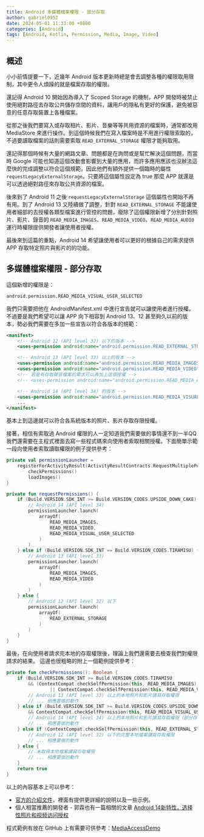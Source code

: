 ```yaml
---
title: Android 多媒體檔案權限 - 部分存取
author: gabriel0952
date: 2024-05-01 11:33:00 +0800
categories: [Android]
tags: [Android, Kotlin, Permission, Media, Image, Video]
---
```


## 概述
小小前情提要一下，近幾年 Android 版本更新時總是會去調整各種的權限取用限制，其中更令人煩躁的就是檔案存取的權限。

還記得 Android 10 開始因為導入了 Scoped Storage 的機制，APP 開發時被禁止使用絕對路徑去存取公共儲存空間的資料，讓用戶的隱私有更好的保護，避免被惡意的任意存取裝置上各種檔案。

從那之後我們要寫入或存取相片、影片、音樂等等共用資源的檔案時，通常都改用 MediaStore 來進行操作。到這個時候我們在寫入檔案時是不用進行權限索取的，不過要讀取檔案的話則需要索取 `READ_EXTERNAL_STORAGE` 權限才能夠取用。

還記得那個時候有大量的網路文章、問題都是在詢問或是幫忙解決這個問題，而當時 Google 可能也知道這個改動會影響到大量的應用，而許多應用應該也沒辦法這麼快的完成調整以符合這個規範，因此他們有額外提供一個臨時的屬性 `requestLegacyExternalStorage`。只要將這個屬性設定為 true 那麼 APP 就還是可以透過絕對路徑來存取公共資源的檔案。

後來到了 Android 11 之後 `requestLegacyExternalStorage` 這個屬性也開始不再有用。到了 Android 13 又陸續做了調整，針對 `READ_EXTERNAL_STORAGE` 不能讓使用者細部的去授權各類型檔案進行管控的問題，廢除了這個權限新增了分別針對照片、影片、錄音的 `READ_MEDIA_IMAGES`、`READ_MEDIA_VIDEO`、`READ_MEDIA_AUDIO` 運行時權限提供開發者讓使用者授權。

最後來到這篇的重點，Android 14 希望讓使用者可以更好的根據自己的需求提供 APP 存取特定照片與影片的的功能。

## 多媒體檔案權限 - 部分存取
這個新增的權限是：
``` xml
android.permission.READ_MEDIA_VISUAL_USER_SELECTED
```

我們只需要把他在 AndroidManifest.xml 中進行宣告就可以讓使用者進行授權。
不過要是我們希望可以讓 APP 向下相容到 Android 13、12 甚至夠久以前的版本，勢必我們需要在多加一些宣告以符合各版本的規範：

``` xml
<manifest>
    <!-- Android 12 (API level 32) 以下的版本 -->
    <uses-permission android:name="android.permission.READ_EXTERNAL_STORAGE" android:maxSdkVersion="32" />

    <!-- Android 13 (API level 33) 以上的版本 -->
    <uses-permission android:name="android.permission.READ_MEDIA_IMAGES" />
    <uses-permission android:name="android.permission.READ_MEDIA_VIDEO" />
    <!-- 若是有存取聲音檔案的需求可以再加上這個授權 -->
    <!-- <uses-permission android:name="android.permission.READ_MEDIA_AUDIO" /> -->

    <!-- Android 14 (API level 34) 的版本 -->
    <uses-permission android:name="android.permission.READ_MEDIA_VISUAL_USER_SELECTED" />
    ...
</manifest>
```

基本上到這邊就可以符合各系統版本的照片、影片存取存限授權。

接著，相信有索取過 Android 權限的人一定知道我們需要做的事情還不到一半QQ
我們還需要在主程式裡面去寫一些程式碼來向使用者索取相關授權。下面簡單示範一段向使用者索取讀取權限的例子提供參考：

``` kotlin
private val permissionLauncher =
    registerForActivityResult(ActivityResultContracts.RequestMultiplePermissions()) { _ ->
        checkPermissions()
        loadImages()
}

private fun requestPermissions() {
    if (Build.VERSION.SDK_INT >= Build.VERSION_CODES.UPSIDE_DOWN_CAKE) {
        // Android 14 (API level 34)
        permissionLauncher.launch(
            arrayOf(
                READ_MEDIA_IMAGES,
                READ_MEDIA_VIDEO,
                READ_MEDIA_VISUAL_USER_SELECTED
            )
        )
    } else if (Build.VERSION.SDK_INT == Build.VERSION_CODES.TIRAMISU) {
        // Android 13 (API level 33)
        permissionLauncher.launch(
            arrayOf(
                READ_MEDIA_IMAGES,
                READ_MEDIA_VIDEO
            )
        )
    } else {
        // Android 12 (API level 32) 以下
        permissionLauncher.launch(
            arrayOf(
                READ_EXTERNAL_STORAGE
            )
        )
    }
}
```

最後，在向使用者請求完本地的存取權限後，理論上我們還需要去檢查我們對權限請求的結果。
這邊也很粗略的附上一個範例提供參考：

``` kotlin
private fun checkPermissions(): Boolean {
    if (Build.VERSION.SDK_INT >= Build.VERSION_CODES.TIRAMISU
        && (ContextCompat.checkSelfPermission(this, READ_MEDIA_IMAGES) == PERMISSION_GRANTED
                || ContextCompat.checkSelfPermission(this, READ_MEDIA_VIDEO) == PERMISSION_GRANTED)) {
        // Android 13 (API level 33) 以上的本地照片和影片讀寫存取權限
        // ... 相應要做的動作
    } else if (Build.VERSION.SDK_INT >= Build.VERSION_CODES.UPSIDE_DOWN_CAKE
        && ContextCompat.checkSelfPermission(this, READ_MEDIA_VISUAL_USER_SELECTED) == PERMISSION_GRANTED) {
        // Android 14 (API level 34) 以上的本地照片和影片讀寫存取權限（部分存取）
        // ... 相應要做的動作
    } else if (ContextCompat.checkSelfPermission(this, READ_EXTERNAL_STORAGE) == PERMISSION_GRANTED) {
        // Android 12 (API level 32) 以下的完整本地檔案讀寫存取權限
        // ... 相應要做的動作
    } else {
        // 未取得本地檔案讀寫存取權限
        // ... 相應要做的動作
    }
    return true
}
```

以上的內容基本上可以參考：
* [官方的介紹文件](https://developer.android.com/about/versions/14/changes/partial-photo-video-access)，裡面有提供更詳細的說明以及一些示例。
* 個人相當推薦的開發者 - 郭霖也有一篇相關的文章 [Android 14新特性，选择性照片和视频访问授权](https://mp.weixin.qq.com/s?__biz=MzA5MzI3NjE2MA==&mid=2650283218&idx=1&sn=6c2cf695f19f3d3ea8d563dd76a56a84&chksm=886cedbdbf1b64ab4541b8925b6e30e7c95e7b085819209d928956f35408b5b95414efc68bf0&scene=178&cur_album_id=1455589563531214850#rd)

程式範例有放在 GitHub 上有需要可供參考：[MediaAccessDemo](https://github.com/gabriel0952/MediaAccessDemo/)
